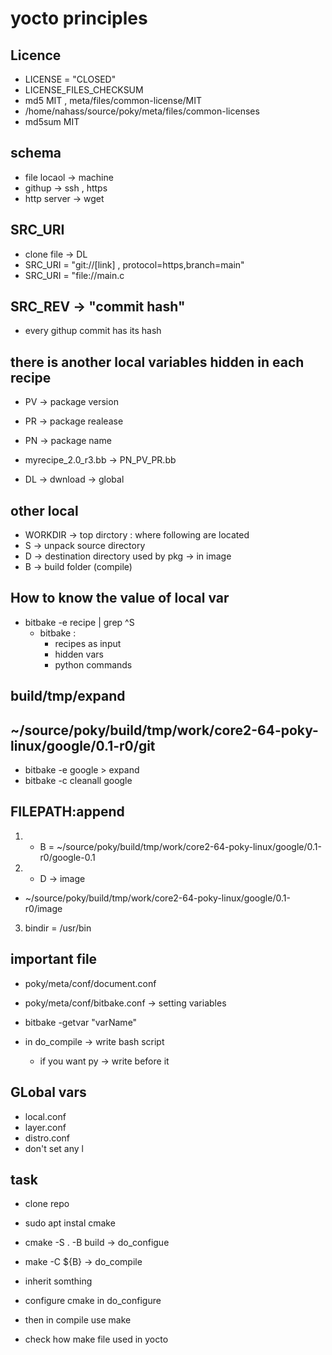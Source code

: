 # yocto principles


## Licence
- LICENSE = "CLOSED"
- LICENSE_FILES_CHECKSUM
- md5 MIT , meta/files/common-license/MIT
- /home/nahass/source/poky/meta/files/common-licenses
- md5sum MIT

## schema
- file locaol -> machine 
- githup -> ssh , https
- http server -> wget

## SRC_URI
- clone file -> DL
- SRC_URI = "git://[link] , protocol=https,branch=main"
- SRC_URI = "file://main.c

## SRC_REV -> "commit hash"
- every githup commit has its hash

## there is another local variables hidden in each recipe
- PV -> package version
- PR -> package realease
- PN -> package name

- myrecipe_2.0_r3.bb -> PN_PV_PR.bb

- DL -> dwnload -> global
## other local
- WORKDIR -> top dirctory : where following are located
- S  -> unpack source directory
- D  -> destination directory used by pkg -> in image
- B  -> build folder (compile)

## How to know the value of local var
- bitbake -e recipe | grep ^S
    - bitbake : 
        - recipes as input
        - hidden vars
        - python commands



## build/tmp/expand
## ~/source/poky/build/tmp/work/core2-64-poky-linux/google/0.1-r0/git

- bitbake -e google > expand
- bitbake -c cleanall google

## FILEPATH:append

1. - B = ~/source/poky/build/tmp/work/core2-64-poky-linux/google/0.1-r0/google-0.1

2. - D -> image 
- ~/source/poky/build/tmp/work/core2-64-poky-linux/google/0.1-r0/image

3. bindir = /usr/bin


## important file 
- poky/meta/conf/document.conf
- poky/meta/conf/bitbake.conf -> setting variables

- bitbake -getvar "varName"

- in do_compile -> write bash script
    - if you want py -> write before it


## GLobal vars
- local.conf
- layer.conf
- distro.conf
- don't set any l


## task
- clone repo
- sudo apt instal cmake
- cmake -S . -B build -> do_configue
- make -C ${B}  -> do_compile

- inherit somthing
- configure cmake in do_configure
- then in compile use make
- check how make file used in yocto